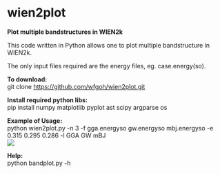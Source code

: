 # wien2plot
**Plot multiple bandstructures in WIEN2k**

This code written in Python allows one to plot multiple bandstructure in WIEN2k.

The only input files required are the energy files, eg. case.energy(so).

**To download:** <br />
git clone https://github.com/wfgoh/wien2plot.git

**Install required python libs:**<br />
pip install numpy matplotlib pyplot ast scipy argparse os

**Example of Usage:** <br />
python wien2plot.py -n 3 -f gga.energyso gw.energyso mbj.energyso -e 0.315 0.295 0.286 -l GGA GW mBJ <br />
![](https://github.com/wfgoh/wien2plot/blob/master/example/band.jpg)

**Help:** <br />
python bandplot.py -h
